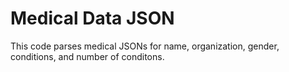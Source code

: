 # Medical Data JSON

This code parses medical JSONs for name, organization, gender, conditions, and number of conditons.

